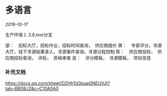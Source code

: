 # 多语言

*2019-10-17*

生产环境１.3.8,test分支

邹：　招标大厅，招标作业，招标时间查询，　供应商报价
黄：　专家评分，寻源大厅，线下寻源结果录入，寻源事件查询，寻源过程控制
陈：　供应商投标，　供应商招标查询，　评标，　资格审查
吴：　评分模板，　寻源模板，　项目信息

### 补充文档
https://docs.qq.com/sheet/DZHhTd3puaGNEUVJt?tab=BB08J2&c=C10A0A0


